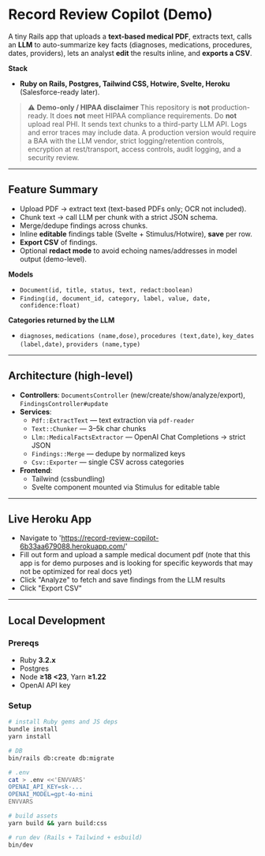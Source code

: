 # Record Review Copilot (Demo)

A tiny Rails app that uploads a **text-based medical PDF**, extracts text, calls an **LLM** to auto-summarize key facts (diagnoses, medications, procedures, dates, providers), lets an analyst **edit** the results inline, and **exports a CSV**.

**Stack**
- **Ruby on Rails, Postgres, Tailwind CSS, Hotwire, Svelte, Heroku** (Salesforce-ready later).

> ⚠️ **Demo-only / HIPAA disclaimer**
> This repository is **not** production-ready. It does **not** meet HIPAA compliance requirements. Do **not** upload real PHI. It sends text chunks to a third-party LLM API. Logs and error traces may include data. A production version would require a BAA with the LLM vendor, strict logging/retention controls, encryption at rest/transport, access controls, audit logging, and a security review.

---

## Feature Summary

- Upload PDF → extract text (text-based PDFs only; OCR not included).
- Chunk text → call LLM per chunk with a strict JSON schema.
- Merge/dedupe findings across chunks.
- Inline **editable** findings table (Svelte + Stimulus/Hotwire), **save** per row.
- **Export CSV** of findings.
- Optional **redact mode** to avoid echoing names/addresses in model output (demo-level).

**Models**
- `Document(id, title, status, text, redact:boolean)`
- `Finding(id, document_id, category, label, value, date, confidence:float)`

**Categories returned by the LLM**
- `diagnoses`, `medications (name,dose)`, `procedures (text,date)`, `key_dates (label,date)`, `providers (name,type)`

---

## Architecture (high-level)

- **Controllers**: `DocumentsController` (new/create/show/analyze/export), `FindingsController#update`
- **Services**:
  - `Pdf::ExtractText` — text extraction via `pdf-reader`
  - `Text::Chunker` — 3–5k char chunks
  - `Llm::MedicalFactsExtractor` — OpenAI Chat Completions → strict JSON
  - `Findings::Merge` — dedupe by normalized keys
  - `Csv::Exporter` — single CSV across categories
- **Frontend**:
  - Tailwind (cssbundling)
  - Svelte component mounted via Stimulus for editable table

---

## Live Heroku App
- Navigate to 'https://record-review-copilot-6b33aa679088.herokuapp.com/'
- Fill out form and upload a sample medical document pdf (note that this app is for demo purposes and is looking for specific keywords that may not be optimized for real docs yet)
- Click "Analyze" to fetch and save findings from the LLM results
- Click "Export CSV"

---

## Local Development

### Prereqs
- Ruby **3.2.x**
- Postgres
- Node **≥18 <23**, Yarn **≥1.22**
- OpenAI API key

### Setup
```bash
# install Ruby gems and JS deps
bundle install
yarn install

# DB
bin/rails db:create db:migrate

# .env
cat > .env <<'ENVVARS'
OPENAI_API_KEY=sk-...
OPENAI_MODEL=gpt-4o-mini
ENVVARS

# build assets
yarn build && yarn build:css

# run dev (Rails + Tailwind + esbuild)
bin/dev
